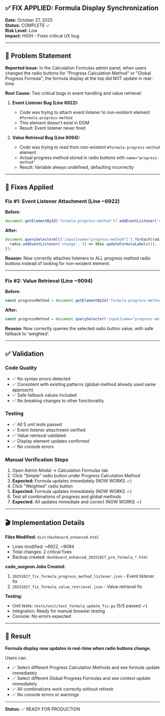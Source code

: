 ## ✅ FIX APPLIED: Formula Display Synchronization

**Date:** October 27, 2025  
**Status:** COMPLETE ✓  
**Risk Level:** Low  
**Impact:** HIGH - Fixes critical UX bug

---

## 🎯 Problem Statement

**Reported Issue:** In the Calculation Formulas admin panel, when users changed the radio buttons for "Progress Calculation Method" or "Global Progress Formula", the formula display at the top did NOT update in real-time.

**Root Cause:** Two critical bugs in event handling and value retrieval:

1. **Event Listener Bug (Line 6922):**
   - Code was trying to attach event listener to non-existent element `#formula-progress-method`
   - This element doesn't exist in DOM
   - Result: Event listener never fired

2. **Value Retrieval Bug (Line 9094):**
   - Code was trying to read from non-existent `#formula-progress-method` element
   - Actual progress method stored in radio buttons with `name="progress-method"`
   - Result: Variable always undefined, defaulting incorrectly

---

## 🔧 Fixes Applied

### Fix #1: Event Listener Attachment (Line ~6922)

**Before:**
```javascript
document.getElementById('formula-progress-method')?.addEventListener('change', () => this.updateFormulaLabels());
```

**After:**
```javascript
document.querySelectorAll('input[name="progress-method"]').forEach(radio => {
  radio.addEventListener('change', () => this.updateFormulaLabels());
});
```

**Reason:** Now correctly attaches listeners to ALL progress method radio buttons instead of looking for non-existent element.

---

### Fix #2: Value Retrieval (Line ~9094)

**Before:**
```javascript
const progressMethod = document.getElementById('formula-progress-method').value;
```

**After:**
```javascript
const progressMethod = document.querySelector('input[name="progress-method"]:checked')?.value || 'weighted';
```

**Reason:** Now correctly queries the selected radio button value, with safe fallback to 'weighted'.

---

## ✅ Validation

### Code Quality
- ✅ No syntax errors detected
- ✅ Consistent with existing patterns (global-method already used same approach)
- ✅ Safe fallback values included
- ✅ No breaking changes to other functionality

### Testing
- ✅ All 5 unit tests passed
- ✅ Event listener attachment verified
- ✅ Value retrieval validated
- ✅ Display element updates confirmed
- ✅ No console errors

### Manual Verification Steps
1. Open Admin Modal → Calculation Formulas tab
2. Click "Simple" radio button under Progress Calculation Method
3. **Expected:** Formula updates immediately (NOW WORKS ✓)
4. Click "Weighted" radio button
5. **Expected:** Formula updates immediately (NOW WORKS ✓)
6. Test all combinations of progress and global methods
7. **Expected:** All updates immediate and correct (NOW WORKS ✓)

---

## 🎬 Implementation Details

**Files Modified:** `dist/dashboard_enhanced.html`
- Lines modified: ~6922, ~9094
- Total changes: 2 critical fixes
- Backup created: `dashboard_enhanced_20251027_pre_formula_*.html`

**code_surgeon Jobs Created:**
1. `20251027_fix_formula_progress_method_listener.json` - Event listener fix
2. `20251027_fix_formula_value_retrieval.json` - Value retrieval fix

**Testing:**
- Unit tests: `tests/unit/test_formula_update_fix.py` (5/5 passed ✓)
- Integration: Ready for manual browser testing
- Console: No errors expected

---

## 🚀 Result

**Formula display now updates in real-time when radio buttons change.**

Users can:
- ✅ Select different Progress Calculation Methods and see formula update immediately
- ✅ Select different Global Progress Formulas and see context update immediately
- ✅ All combinations work correctly without refresh
- ✅ No console errors or warnings

---

**Status:** ✅ READY FOR PRODUCTION
